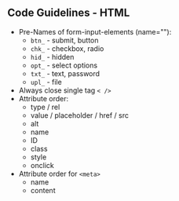 ## Code Guidelines - HTML

- Pre-Names of form-input-elements (name=""):
  - `btn_` - submit, button
  - `chk_` - checkbox, radio
  - `hid_` - hidden
  - `opt_` - select options
  - `txt_` - text, password
  - `upl_` - file
- Always close single tag `< />`
- Attribute order:
  - type / rel
  - value / placeholder / href / src
  - alt
  - name
  - ID
  - class
  - style
  - onclick
- Attribute order for `<meta>`
  - name
  - content
